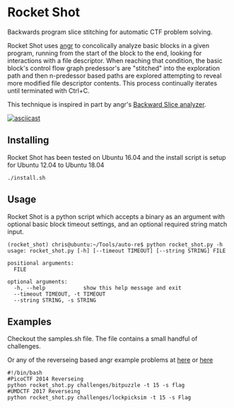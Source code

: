 # Rocket Shot

Backwards program slice stitching for automatic CTF problem solving.

Rocket Shot uses [angr](https://github.com/angr/angr) to concolically analyze basic blocks in a given program, running from the start of the block to the end, looking for interactions with a file descriptor. When reaching that condition, the basic block's control flow graph predessor's are "stitched" into the exploration path and then n-predessor based paths are explored attempting to reveal more modified file descriptor contents. This process continually iterates until terminated with Ctrl+C.

This technique is inspired in part by angr's [Backward Slice analyzer](https://docs.angr.io/built-in-analyses/backward_slice). 

[![asciicast](https://asciinema.org/a/208750.png)](https://asciinema.org/a/208750)

## Installing
Rocket Shot has been tested on Ubuntu 16.04 and the install script is setup for Ubuntu 12.04 to Ubuntu 18.04

    ./install.sh
    
## Usage
Rocket Shot is a python script which accepts a binary as an argument with optional basic block timeout settings, and an optional required string match input.

```
(rocket_shot) chris@ubuntu:~/Tools/auto-re$ python rocket_shot.py -h
usage: rocket_shot.py [-h] [--timeout TIMEOUT] [--string STRING] FILE

positional arguments:
  FILE

optional arguments:
  -h, --help            show this help message and exit
  --timeout TIMEOUT, -t TIMEOUT
  --string STRING, -s STRING
```
## Examples
Checkout the samples.sh file. The file contains a small handful of challenges.

Or any of the reverseing based angr example problems at [here](https://github.com/angr/angr-doc/tree/master/examples) or [here](https://github.com/angr/angr-doc/blob/master/docs/more-examples.md)
```
#!/bin/bash
#PicoCTF 2014 Reverseing
python rocket_shot.py challenges/bitpuzzle -t 15 -s flag
#UMDCTF 2017 Reverseing
python rocket_shot.py challenges/lockpicksim -t 15 -s Flag
```
